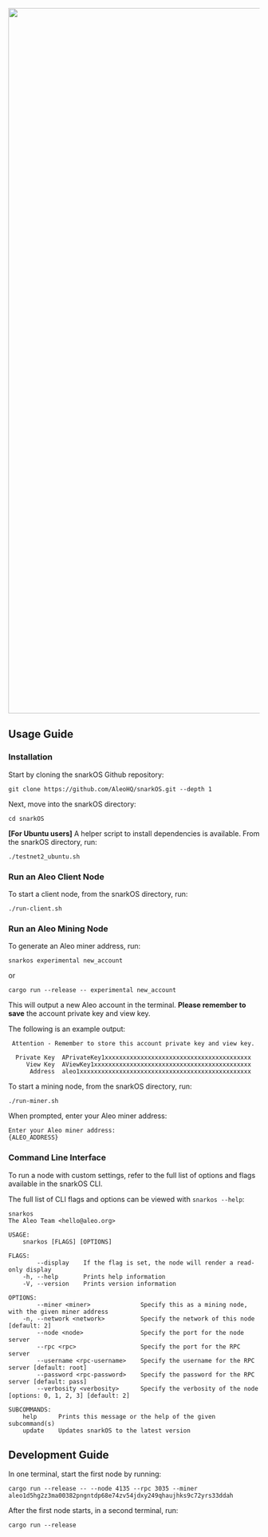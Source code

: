 <p align="center">
    <img alt="snarkOS" width="1412" src="https://cdn.aleo.org/snarkos/banner.png">
</p>

## Usage Guide

### Installation

Start by cloning the snarkOS Github repository:
```
git clone https://github.com/AleoHQ/snarkOS.git --depth 1
```

Next, move into the snarkOS directory:
```
cd snarkOS
```

**[For Ubuntu users]** A helper script to install dependencies is available. From the snarkOS directory, run:
```
./testnet2_ubuntu.sh
```

### Run an Aleo Client Node

To start a client node, from the snarkOS directory, run:
```
./run-client.sh
```

### Run an Aleo Mining Node

To generate an Aleo miner address, run:
```
snarkos experimental new_account
```
or
```
cargo run --release -- experimental new_account
```
This will output a new Aleo account in the terminal. **Please remember to save** the account private key and view key.

The following is an example output:
```
 Attention - Remember to store this account private key and view key.

  Private Key  APrivateKey1xxxxxxxxxxxxxxxxxxxxxxxxxxxxxxxxxxxxxxxxx
     View Key  AViewKey1xxxxxxxxxxxxxxxxxxxxxxxxxxxxxxxxxxxxxxxxxxxx
      Address  aleo1xxxxxxxxxxxxxxxxxxxxxxxxxxxxxxxxxxxxxxxxxxxxxxxx
```

To start a mining node, from the snarkOS directory, run:
```
./run-miner.sh
```
When prompted, enter your Aleo miner address:
```
Enter your Aleo miner address:
{ALEO_ADDRESS}
```

### Command Line Interface

To run a node with custom settings, refer to the full list of options and flags available in the snarkOS CLI.

The full list of CLI flags and options can be viewed with `snarkos --help`:
```
snarkos
The Aleo Team <hello@aleo.org>

USAGE:
    snarkos [FLAGS] [OPTIONS]

FLAGS:
        --display    If the flag is set, the node will render a read-only display
    -h, --help       Prints help information
    -V, --version    Prints version information

OPTIONS:
        --miner <miner>              Specify this as a mining node, with the given miner address
    -n, --network <network>          Specify the network of this node [default: 2]
        --node <node>                Specify the port for the node server
        --rpc <rpc>                  Specify the port for the RPC server
        --username <rpc-username>    Specify the username for the RPC server [default: root]
        --password <rpc-password>    Specify the password for the RPC server [default: pass]
        --verbosity <verbosity>      Specify the verbosity of the node [options: 0, 1, 2, 3] [default: 2]

SUBCOMMANDS:
    help      Prints this message or the help of the given subcommand(s)
    update    Updates snarkOS to the latest version
```

## Development Guide

In one terminal, start the first node by running:
```
cargo run --release -- --node 4135 --rpc 3035 --miner aleo1d5hg2z3ma00382pngntdp68e74zv54jdxy249qhaujhks9c72yrs33ddah
```

After the first node starts, in a second terminal, run:
```
cargo run --release
```
